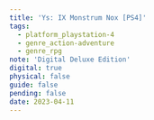 ```yaml
---
title: 'Ys: IX Monstrum Nox [PS4]'
tags:
  - platform_playstation-4
  - genre_action-adventure
  - genre_rpg
note: 'Digital Deluxe Edition'
digital: true
physical: false
guide: false
pending: false
date: 2023-04-11
---
```

